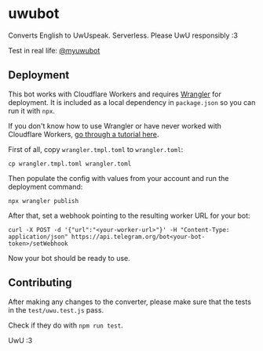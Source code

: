 # uwubot
Converts English to UwUspeak. Serverless. Please UwU responsibly :3

Test in real life: [@myuwubot](https://t.me/myuwubot)

## Deployment

This bot works with Cloudflare Workers and requires [Wrangler][0] for deployment.
It is included as a local dependency in `package.json` so you can run it with `npx`.

If you don't know how to use Wrangler or have never worked with Cloudflare Workers, [go through a tutorial here][1].

First of all, copy `wrangler.tmpl.toml` to `wrangler.toml`:

```
cp wrangler.tmpl.toml wrangler.toml
```

Then populate the config with values from your account and run the deployment command:

```
npx wrangler publish
```

After that, set a webhook pointing to the resulting worker URL for your bot:

```
curl -X POST -d '{"url":"<your-worker-url>"}' -H "Content-Type: application/json" https://api.telegram.org/bot<your-bot-token>/setWebhook
```

Now your bot should be ready to use.

## Contributing

After making any changes to the converter, please make sure that the tests in the `test/uwu.test.js` pass.

Check if they do with `npm run test`.

UwU :3

[0]: https://developers.cloudflare.com/workers/cli-wrangler/install-update
[1]: https://developers.cloudflare.com/workers/learning/getting-started

